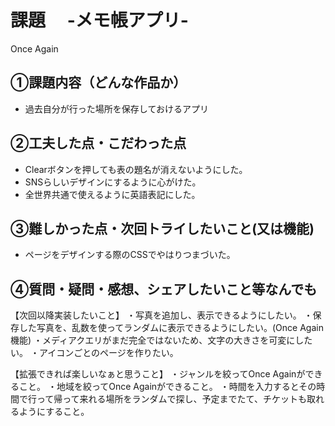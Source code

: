 # 課題　 -メモ帳アプリ-
Once Again
## ①課題内容（どんな作品か）
- 過去自分が行った場所を保存しておけるアプリ

## ②工夫した点・こだわった点
- Clearボタンを押しても表の題名が消えないようにした。
- SNSらしいデザインにするように心がけた。
- 全世界共通で使えるように英語表記にした。

## ③難しかった点・次回トライしたいこと(又は機能)
- ページをデザインする際のCSSでやはりつまづいた。

## ④質問・疑問・感想、シェアしたいこと等なんでも
【次回以降実装したいこと】
・写真を追加し、表示できるようにしたい。
・保存した写真を、乱数を使ってランダムに表示できるようにしたい。(Once Again機能)
・メディアクエリがまだ完全ではないため、文字の大きさを可変にしたい。
・アイコンごとのページを作りたい。

【拡張できれば楽しいなぁと思うこと】
・ジャンルを絞ってOnce Againができること。
・地域を絞ってOnce Againができること。
・時間を入力するとその時間で行って帰って来れる場所をランダムで探し、予定までたて、チケットも取れるようにすること。
